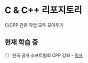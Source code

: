 # C & C++ 리포지토리
C/CPP 관련 작업 모두 모아두기

## 현재 학습 중
- [ ] 한국 공개 소프트협회 CPP 강좌 - [링크](https://github.com/hugoMGSung/works-need-it-from-c-to-cpp/tree/main/basicCPP/oss_olc/)
